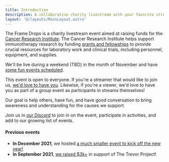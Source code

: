 ```yaml
---
title: Introduction
description: A collaborative charity livestream with your favorite streamers.
layout: '@/layouts/MainLayout.astro'
---
```


The Frame Drops is a charity livestream event aimed at raising funds for the [Cancer Research Institute](https://www.cancerresearch.org).
The Cancer Research Institute helps support immunotherapy research by funding [grants and fellowships](https://www.cancerresearch.org/scientists/cri-funding-directory) to provide crucial resources for laboratory work and clinical trials, including personnel, equipment, and supplies.

We'll be live during a weekend (TBD) in the month of November and have [some fun events scheduled](/schedule).

This event is open to everyone. If you're a streamer that would like to join us, [we'd love to have you](/streamers-setup/).
Likewise, if you're a viewer, we'd love to have you as part of a group event as participants in streams themselves!

Our goal is help others, have fun, and have good conversation to bring awareness and understanding for the causes we support.

Join us in [our Discord](https://discord.theframedrops.com) to join in on the event, participate in activities, and add to our growing
list of events.

#### Previous events

- **In December 2021**, we hosted [a much smaller event to kick off the new year!](https://tiltify.com/+the-frame-drops/2022-kickoff)
- **In September 2021**, [we raised $3k+](https://tiltify.com/+the-frame-drops/giga-stream) in support of The Trevor Project!
